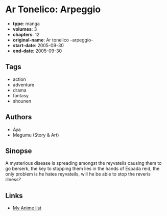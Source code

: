 # Ar Tonelico: Arpeggio

-   **type**: manga
-   **volumes**: 3
-   **chapters**: 12
-   **original-name**: Ar tonelico -arpeggio-
-   **start-date**: 2005-09-30
-   **end-date**: 2005-09-30

## Tags

-   action
-   adventure
-   drama
-   fantasy
-   shounen

## Authors

-   Aya
-   Megumu (Story & Art)

## Sinopse

A mysterious disease is spreading amongst the reyvateils causing them to go berserk, the key to stopping them lies in the hands of Espada reid, the only problem is he hates reyvateils, will he be able to stop the reveris illness?

## Links

-   [My Anime list](https://myanimelist.net/manga/12456/Ar_Tonelico__Arpeggio)
